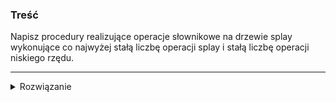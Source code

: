 ### Treść

Napisz procedury realizujące operacje słownikowe na drzewie splay wykonujące co najwyżej stałą liczbę operacji splay i stałą liczbę operacji niskiego rzędu.

------
<details><summary>Rozwiązanie</summary>
<p>
  
  Było


